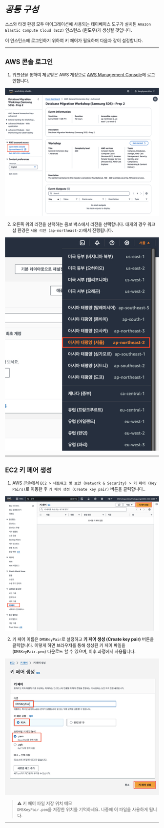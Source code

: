 # ***공통 구성***

소스와 타겟 환경 모두 마이그레이션에 사용되는 데이베이스 도구가 설치된 ```Amazon Elastic Compute Cloud (EC2)``` 인스턴스 (윈도우)가 생성될 것입니다.

이 인스턴스에 로그인하기 위하여 키 페어가 필요하며 다음과 같이 설정합니다.

---

## AWS 콘솔 로그인

1. 워크샵을 통하여 제공받은 AWS 계정으로 [AWS Management Console](https://console.aws.amazon.com/console/home)에 로그인합니다.

![워크샵 AWS 계정 로그인](../../images/aws-console-login.png)

2. 오른쪽 위의 리전을 선택하는 콤보 박스에서 리전을 선택합니다. 대개의 경우 워크샵 환경은 ```서울 리전 (ap-northeast-2)```에서 진행됩니다.

![리전 선택](../../images/aws-console-select-seoul-region.jpg)

---

## EC2 키 페어 생성

1. AWS 콘솔에서 ```EC2 > 네트워크 및 보안 (Network & Security) > 키 페어 (Key Pairs)```로 이동한 후 ```키 페어 생성 (Create key pair)``` 버튼을 클릭합니다..

![EC2 콘솔의 키 페어 생성 페이지](../../images/ec2-create-keypair-page.png)

2. 키 페어 이름은 ```DMSKeyPair```로 설정하고 **키 페어 생성 (Create key pair)** 버튼을 클릭합니다. 이렇게 하면 브라우저를 통해 생성된 키 페이 파일을 (`DMSKeyPair.pem`) 다운로드 할 수 있으며, 이후 과정에서 사용됩니다. 

![키 페어 생성](../../images/ec2-create-keypair.png)

> ⚠️ 키 페어 파일 저장 위치 메모<br>
> ```DMSKeyPair.pem```을 저장한 위치를 기억하세요. 나중에 이 파일을 사용하게 됩니다.

---
